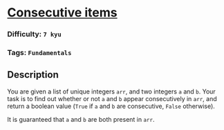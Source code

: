 # [Consecutive items](https://www.codewars.com/kata/5f6d533e1475f30001e47514)

### Difficulty: `7 kyu`

### Tags: `Fundamentals`

## Description

You are given a list of unique integers `arr`, and two integers `a` and `b`. Your task is to find out whether or not `a` and `b` appear consecutively in `arr`, and return a boolean value (`True` if `a` and `b` are consecutive, `False` otherwise).

It is guaranteed that `a` and `b` are both present in `arr`.

